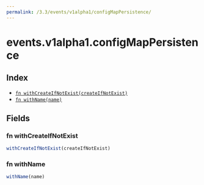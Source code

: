 ```yaml
---
permalink: /3.3/events/v1alpha1/configMapPersistence/
---
```


# events.v1alpha1.configMapPersistence



## Index

* [`fn withCreateIfNotExist(createIfNotExist)`](#fn-withcreateifnotexist)
* [`fn withName(name)`](#fn-withname)

## Fields

### fn withCreateIfNotExist

```ts
withCreateIfNotExist(createIfNotExist)
```



### fn withName

```ts
withName(name)
```


